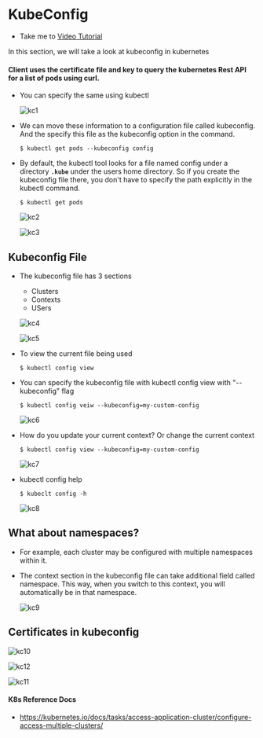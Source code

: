 # KubeConfig 
  - Take me to [Video Tutorial](https://kodekloud.com/courses/539883/lectures/9808258)

In this section, we will take a look at kubeconfig in kubernetes


#### Client uses the certificate file and key to query the kubernetes Rest API for a list of pods using curl.
- You can specify the same using kubectl

  ![kc1](../../images/kc1.PNG)
  
- We can move these information to a configuration file called kubeconfig. And the specify this file as the kubeconfig option in the command.
  ```
  $ kubectl get pods --kubeconfig config
  ```
- By default, the kubectl tool looks for a file named config under a directory **`.kube`** under the users home directory. So if you create the kubeconfig file there, you don't have to specify the path explicitly in the kubectl command.
  ```
  $ kubectl get pods
  ```
  ![kc2](../../images/kc2.PNG)
  
  ![kc3](../../images/kc3.PNG)
  
## Kubeconfig File
- The kubeconfig file has 3 sections
  - Clusters
  - Contexts
  - USers
  
  ![kc4](../../images/kc4.PNG)
  
  ![kc5](../../images/kc5.PNG)
  
- To view the current file being used
  ```
  $ kubectl config view
  ```
- You can specify the kubeconfig file with kubectl config view with "--kubeconfig" flag
  ```
  $ kubectl config veiw --kubeconfig=my-custom-config
  ```
  
  ![kc6](../../images/kc6.PNG)
  
- How do you update your current context? Or change the current context
  ```
  $ kubectl config view --kubeconfig=my-custom-config
  ```
  
  ![kc7](../../images/kc7.PNG)
  
- kubectl config help
  ```
  $ kubeclt config -h
  ```
  
  ![kc8](../../images/kc8.PNG)
  
## What about namespaces?
- For example, each cluster may be configured with multiple namespaces within it.
- The context section in the kubeconfig file can take additional field called namespace. This way, when you switch to this context, you will automatically be in that namespace.

  ![kc9](../../images/kc9.PNG)
 
## Certificates in kubeconfig

  ![kc10](../../images/kc10.PNG)
 
  ![kc12](../../images/kc12.PNG)
  
  ![kc11](../../images/kc11.PNG)
 
#### K8s Reference Docs
- https://kubernetes.io/docs/tasks/access-application-cluster/configure-access-multiple-clusters/
